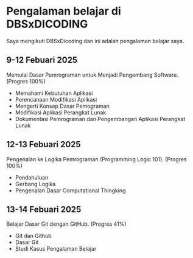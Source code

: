 # Pengalaman belajar di DBSxDICODING

Saya mengikuti DBSxDicoding dan ini adalah pengalaman belajar saya.

## 9-12 Febuari 2025
Memulai Dasar Pemrograman untuk Menjadi Pengembang Software. (Progres 100%)
* Memahami Kebutuhan Aplikasi
* Perencanaan Modifikasi Aplikasi
* Mengerti Konsep Dasar Pemograman
* Modifikasi Aplikasi Perangkat Lunak
* Dokumentasi Pemrograman dan Pengembangan Aplikasi Perangkat Lunak

## 12-13 Febuari 2025
Pengenalan ke Logika Pemrograman (Programming Logic 101). (Progres 100%)
* Pendahuluan
* Gerbang Logika
* Pengenalan Dasar Computational Thingking

## 13-14 Febuari 2025
Belajar Dasar Git dengan GitHub. (Progres 41%)
* Git dan Github
* Dasar Git
* Studi Kasus Pengalaman Belajar
